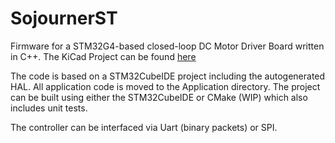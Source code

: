 # SojournerST

Firmware for a STM32G4-based closed-loop DC Motor Driver Board written in C++.
The KiCad Project can be found [here](https://github.com/ckoern/SojournerST-hardware)

The code is based on a STM32CubeIDE project including the autogenerated HAL. All application code is moved to the Application directory.
The project can be built using either the STM32CubeIDE or CMake (WIP) which also includes unit tests.

The controller can be interfaced via Uart (binary packets) or SPI.
